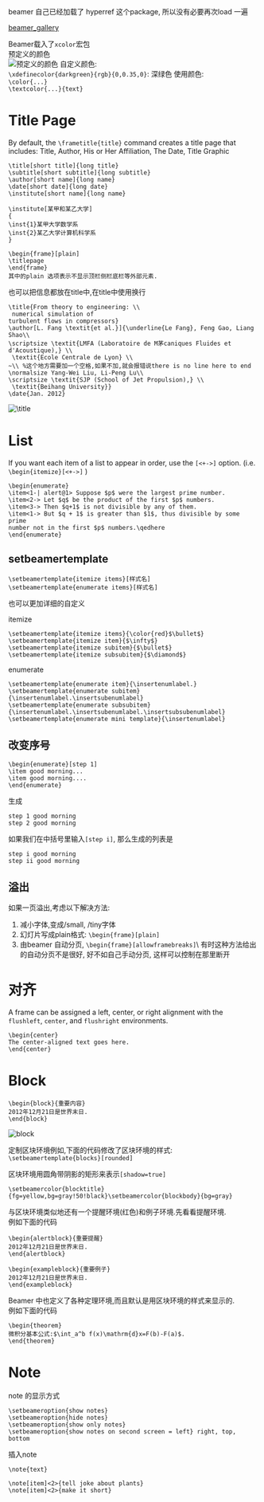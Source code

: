 beamer 自己已经加载了 hyperref 这个package, 所以没有必要再次load 一遍

[beamer_gallery](http://deic.uab.es/~iblanes/beamer_gallery/)

Beamer载入了`xcolor`宏包  
预定义的颜色  
![预定义的颜色](http://i.imgbox.com/6zjHzTM3.jpg)
自定义颜色:  
`\xdefinecolor{darkgreen}{rgb}{0,0.35,0}`: 深绿色
使用颜色:  
`\color{...}`  
`\textcolor{...}{text}`

# Title Page
By default, the `\frametitle{title}` command creates a title page that includes:
Title, Author, His or Her Affiliation, The Date, Title Graphic

	\title[short title]{long title}
	\subtitle[short subtitle]{long subtitle}
	\author[short name]{long name}
	\date[short date]{long date}
	\institute[short name]{long name}
	
	\institute[某甲和某乙大学]
	{
	\inst{1}某甲大学数学系
	\inst{2}某乙大学计算机科学系
	}
	
	\begin{frame}[plain]
	\titlepage
	\end{frame}
	其中的plain 选项表示不显示顶栏侧栏底栏等外部元素.

也可以把信息都放在title中,在title中使用换行

	\title{From theory to engineering: \\
	 numerical simulation of
	turbulent flows in compressors}
	\author[L. Fang \textit{et al.}]{\underline{Le Fang}, Feng Gao, Liang Shao\\
	\scriptsize \textit{LMFA (Laboratoire de M茅caniques Fluides et d'Acoustique),} \\
	 \textit{Ecole Centrale de Lyon} \\
	~\\ %这个地方需要加一个空格,如果不加,就会报错说there is no line here to end
	\normalsize Yang-Wei Liu, Li-Peng Lu\\
	\scriptsize \textit{SJP (School of Jet Propulsion),} \\
	 \textit{Beihang University}}
	\date{Jan. 2012}
![\title](http://i.imgbox.com/AYtCSjXh.jpg)

# List
If you want each item of a list to appear in order, use the `[<+->]` option. (i.e. `\begin{itemize}[<+->]` )

	\begin{enumerate}
	\item<1-| alert@1> Suppose $p$ were the largest prime number.
	\item<2-> Let $q$ be the product of the first $p$ numbers.
	\item<3-> Then $q+1$ is not divisible by any of them.
	\item<1-> But $q + 1$ is greater than $1$, thus divisible by some prime
	number not in the first $p$ numbers.\qedhere
	\end{enumerate}

## setbeamertemplate

	\setbeamertemplate{itemize items}[样式名]
	\setbeamertemplate{enumerate items}[样式名]

也可以更加详细的自定义

itemize

	\setbeamertemplate{itemize items}{\color{red}$\bullet$} 
	\setbeamertemplate{itemize item}{$\infty$}
	\setbeamertemplate{itemize subitem}{$\bullet$}
	\setbeamertemplate{itemize subsubitem}{$\diamond$}

enumerate

	\setbeamertemplate{enumerate item}{\insertenumlabel.}
	\setbeamertemplate{enumerate subitem}{\insertenumlabel.\insertsubenumlabel}
	\setbeamertemplate{enumerate subsubitem}{\insertenumlabel.\insertsubenumlabel.\insertsubsubenumlabel}
	\setbeamertemplate{enumerate mini template}{\insertenumlabel}

## 改变序号

	\begin{enumerate}[step 1]
	\item good morning...
	\item good morning....
	\end{enumerate}
生成

	step 1 good morning
	step 2 good morning

如果我们在中括号里输入`[step i]`, 那么生成的列表是

	step i good morning
	step ii good morning

## 溢出
如果一页溢出,考虑以下解决方法:

1. 减小字体,变成/small, /tiny字体 
2. 幻灯片写成plain格式: `\begin{frame}[plain]`
3.  由beamer 自动分页, `\begin{frame}[allowframebreaks]`\\
有时这种方法给出的自动分页不是很好, 好不如自己手动分页, 这样可以控制在那里断开

# 对齐
A frame can be assigned a left, center, or right alignment with the
`flushleft`, `center`, and `flushright` environments.

	\begin{center}
	The center-aligned text goes here.
	\end{center}

# Block
	\begin{block}{重要内容}
	2012年12月21日是世界末日.
	\end{block}
![block](http://i.imgbox.com/e7k6k84Z.jpg)

定制区块环境例如,下面的代码修改了区块环境的样式:  
`\setbeamertemplate{blocks}[rounded]`

区块环境用圆角带阴影的矩形来表示`[shadow=true]`

`\setbeamercolor{blocktitle}{fg=yellow,bg=gray!50!black}\setbeamercolor{blockbody}{bg=gray}`

与区块环境类似地还有一个提醒环境(红色)和例子环境.先看看提醒环境.  
例如下面的代码

	\begin{alertblock}{重要提醒}
	2012年12月21日是世界末日.
	\end{alertblock}

	\begin{exampleblock}{重要例子}
	2012年12月21日是世界末日.
	\end{exampleblock}

Beamer 中也定义了各种定理环境,而且默认是用区块环境的样式来显示的.  
例如下面的代码
	
	\begin{theorem}
	微积分基本公式:$\int_a^b f(x)\mathrm{d}x=F(b)-F(a)$.
	\end{theorem}

# Note
note 的显示方式

	\setbeameroption{show notes}
	\setbeameroption{hide notes}
	\setbeameroption{show only notes}
	\setbeameroption{show notes on second screen = left} right, top, bottom

 插入note

	\note{text}
	
	\note[item]<2>{tell joke about plants}
	\note[item]<2>{make it short}
